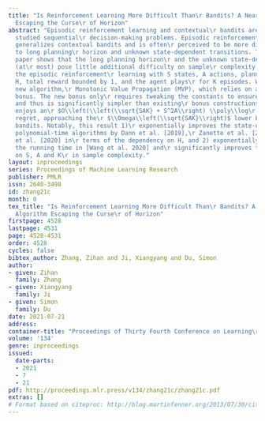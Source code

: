 ```yaml
---
title: "Is Reinforcement Learning More Difficult Than\r Bandits? A Near-optimal Algorithm
  Escaping the Curse\r of Horizon"
abstract: "Episodic reinforcement learning and contextual\r bandits are two widely
  studied sequential\r decision-making problems. Episodic reinforcement\r learning
  generalizes contextual bandits and is often\r perceived to be more difficult due
  to long planning\r horizon and unknown state-dependent transitions. The\r current
  paper shows that the long planning horizon\r and the unknown state-dependent transitions
  (at\r most) pose little additional difficulty on sample\r complexity.  We consider
  the episodic reinforcement\r learning with S states, A actions, planning horizon\r
  H, total reward bounded by 1, and the agent plays\r for K episodes. We propose a
  new algorithm,\r Monotonic Value Propagation (MVP), which relies on a\r new Bernstein-type
  bonus. The new bonus only\r requires tweaking the constants to ensure optimism\r
  and thus is significantly simpler than existing\r bonus constructions. We show MVP
  enjoys an\r $O\\left(\\left(\\sqrt{SAK} + S^2A\\right) \\poly\\log\r \\left(SAHK\\right)\\right)$
  regret, approaching the\r $\\Omega\\left(\\sqrt{SAK}\\right)$ lower bound of\r contextual
  bandits. Notably, this result 1)\r exponentially improves the state-of-the-art\r
  polynomial-time algorithms by Dann et al. [2019],\r Zanette et al. [2019], and Zhang
  et al. [2020] in\r terms of the dependency on H, and 2) exponentially\r improves
  the running time in [Wang et al. 2020] and\r significantly improves the dependency
  on S, A and K\r in sample complexity."
layout: inproceedings
series: Proceedings of Machine Learning Research
publisher: PMLR
issn: 2640-3498
id: zhang21c
month: 0
tex_title: "Is Reinforcement Learning More Difficult Than\r Bandits? A Near-optimal
  Algorithm Escaping the Curse\r of Horizon"
firstpage: 4528
lastpage: 4531
page: 4528-4531
order: 4528
cycles: false
bibtex_author: Zhang, Zihan and Ji, Xiangyang and Du, Simon
author:
- given: Zihan
  family: Zhang
- given: Xiangyang
  family: Ji
- given: Simon
  family: Du
date: 2021-07-21
address:
container-title: "Proceedings of Thirty Fourth Conference on Learning\r Theory"
volume: '134'
genre: inproceedings
issued:
  date-parts:
  - 2021
  - 7
  - 21
pdf: http://proceedings.mlr.press/v134/zhang21c/zhang21c.pdf
extras: []
# Format based on citeproc: http://blog.martinfenner.org/2013/07/30/citeproc-yaml-for-bibliographies/
---
```

